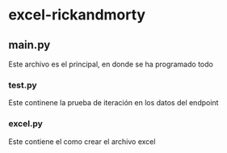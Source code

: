 # excel-rickandmorty
 <!-- links de ayuda -->

## main.py
Este archivo es el principal, en donde se ha programado todo

### test.py
Este continene la prueba de iteración en los datos del endpoint

### excel.py
Este contiene el como crear el archivo excel
